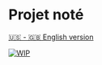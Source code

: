 # Projet noté

[🇺🇸 - 🇬🇧 English version](project.md)

[![WIP](https://img.shields.io/badge/WIP-FA7343?style=for-the-badge&logoColor=white)](https://www.youtube.com/watch?v=VBlFHuCzPgY)